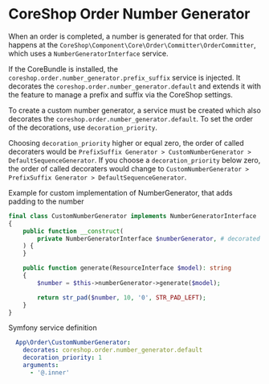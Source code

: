 # CoreShop Order Number Generator

When an order is completed, a number is generated for that order. This happens at the `CoreShop\Component\Core\Order\Committer\OrderCommitter`, which uses a `NumberGeneratorInterface` service.

If the CoreBundle is installed, the `coreshop.order.number_generator.prefix_suffix` service is injected. It decorates the `coreshop.order.number_generator.default` and extends it with the feature to manage a prefix and suffix via the CoreShop settings.

To create a custom number generator, a service must be created which also decorates the `coreshop.order.number_generator.default`. To set the order of the decorations, use `decoration_priority`.

Choosing `decoration_priority` higher or equal zero, the order of called decoraters would be  `PrefixSuffix Generator > CustomNumberGenerator > DefaultSequenceGenerator`.
If you choose a `decoration_priority` below zero, the order of called decoraters would change to `CustomNumberGenerator > PrefixSuffix Generator > DefaultSequenceGenerator`.

Example for custom implementation of NumberGenerator, that adds padding to the number

```php
final class CustomNumberGenerator implements NumberGeneratorInterface
{
    public function __construct(
        private NumberGeneratorInterface $numberGenerator, # decorated service
    ) {
    }

    public function generate(ResourceInterface $model): string
    {
        $number = $this->numberGenerator->generate($model);

        return str_pad($number, 10, '0', STR_PAD_LEFT);
    }
}
```

Symfony service definition

```yaml
  App\Order\CustomNumberGenerator:
    decorates: coreshop.order.number_generator.default
    decoration_priority: 1
    arguments:
      - '@.inner'
```
